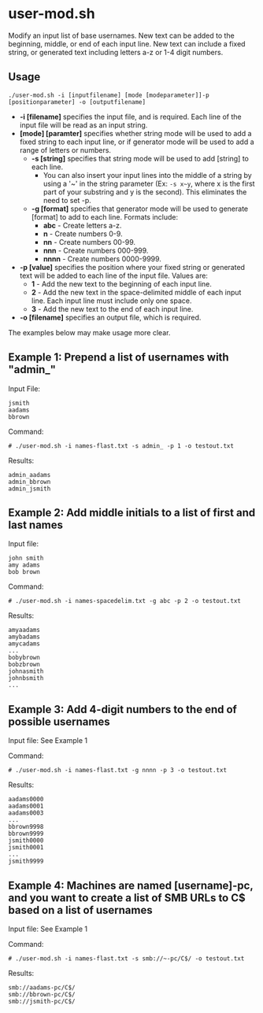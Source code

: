 # user-mod.sh
Modify an input list of base usernames. New text can be added to the beginning, middle, or end of each input line. New text can include a fixed string, or generated text including letters a-z or 1-4 digit numbers. 

## Usage
```
./user-mod.sh -i [inputfilename] [mode [modeparameter]]-p [positionparameter] -o [outputfilename]
```

* **-i [filename]** specifies the input file, and is required. Each line of the input file will be read as an input string.
* **[mode] [paramter]** specifies whether string mode will be used to add a fixed string to each input line, or if generator mode will be used to add a range of letters or numbers.
  - **-s [string]** specifies that string mode will be used to add [string] to each line.
    - You can also insert your input lines into the middle of a string by using a '~' in the string parameter (Ex: `-s x~y`, where x is the first part of your substring and y is the second). This eliminates the need to set -p.
  - **-g [format]** specifies that generator mode will be used to generate [format] to add to each line. Formats include:
    - **abc** - Create letters a-z.
    - **n** - Create numbers 0-9.
    - **nn** - Create numbers 00-99.
    - **nnn** - Create numbers 000-999.
    - **nnnn** - Create numbers 0000-9999.
* **-p [value]** specifies the position where your fixed string or generated text will be added to each line of the input file. Values are:
  - **1** - Add the new text to the beginning of each input line.
  - **2** - Add the new text in the space-delimited middle of each input line. Each input line must include only one space.
  - **3** - Add the new text to the end of each input line.
* **-o [filename]** specifies an output file, which is required.

The examples below may make usage more clear.

## Example 1: Prepend a list of usernames with "admin_"
Input File:
```
jsmith
aadams
bbrown
```
Command:
```
# ./user-mod.sh -i names-flast.txt -s admin_ -p 1 -o testout.txt
```
Results:
```
admin_aadams
admin_bbrown
admin_jsmith
```
## Example 2: Add middle initials to a list of first and last names
Input file:
```
john smith
amy adams
bob brown
```
Command:
```
# ./user-mod.sh -i names-spacedelim.txt -g abc -p 2 -o testout.txt
```
Results:
```
amyaadams
amybadams
amycadams
...
bobybrown
bobzbrown
johnasmith
johnbsmith
...
```
## Example 3: Add 4-digit numbers to the end of possible usernames
Input file: See Example 1

Command:
```
# ./user-mod.sh -i names-flast.txt -g nnnn -p 3 -o testout.txt
```
Results:
```
aadams0000
aadams0001
aadams0003
...
bbrown9998
bbrown9999
jsmith0000
jsmith0001
...
jsmith9999
```
## Example 4: Machines are named [username]-pc, and you want to create a list of SMB URLs to C$ based on a list of usernames
Input file: See Example 1

Command:
```
# ./user-mod.sh -i names-flast.txt -s smb://~-pc/C$/ -o testout.txt
```
Results:
```
smb://aadams-pc/C$/
smb://bbrown-pc/C$/
smb://jsmith-pc/C$/
```
